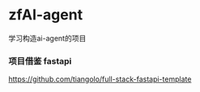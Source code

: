 # zfAI-agent
学习构造ai-agent的项目
### 项目借鉴 fastapi
 
https://github.com/tiangolo/full-stack-fastapi-template 

